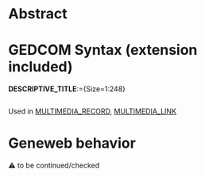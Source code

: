 ﻿# Abstract

# GEDCOM Syntax (extension included)

**DESCRIPTIVE_TITLE**:={Size=1:248}
<pre>
</pre>
Used in <a href=Ged.MULTIMEDIA_RECORD>MULTIMEDIA_RECORD</a>, <a href=Ged.MULTIMEDIA_LINK>MULTIMEDIA_LINK</a><br />

# Geneweb behavior


:warning: to be continued/checked

